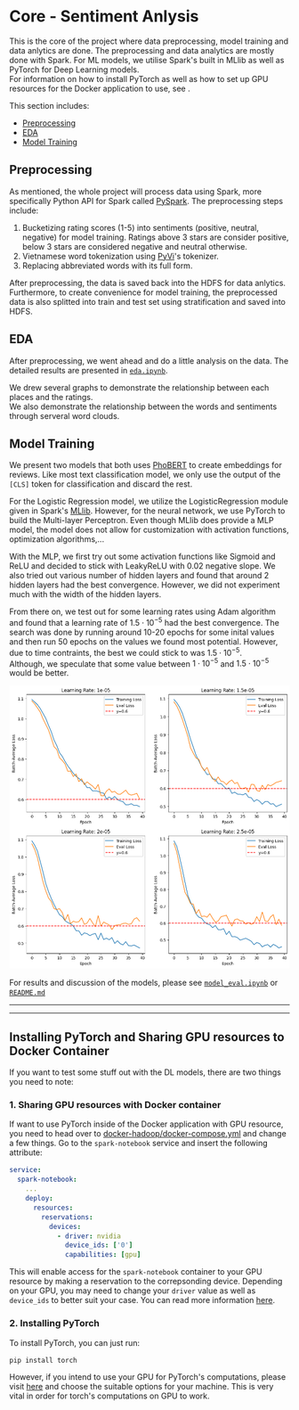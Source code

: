 # Core - Sentiment Anlysis
This is the core of the project where data preprocessing, model training and data anlytics are done. The preprocessing and data analytics are mostly done with Spark. For ML models, we utilise Spark's built in MLlib as well as PyTorch for Deep Learning models.\
For information on how to install PyTorch as well as how to set up GPU resources for the Docker application to use, see []().

This section includes:
- [Preprocessing](#preprocessing)
- [EDA](#eda)
- [Model Training](#model-training)

## Preprocessing
As mentioned, the whole project will process data using Spark, more specifically Python API for Spark called [PySpark](https://spark.apache.org/docs/latest/api/python/index.html). The preprocessing steps include:
1. Bucketizing rating scores (1-5) into sentiments (positive, neutral, negative) for model training. Ratings above 3 stars are consider positive, below 3 stars are considered negative and neutral otherwise.
2. Vietnamese word tokenization using [PyVi](https://github.com/trungtv/pyvi)'s tokenizer.
3. Replacing abbreviated words with its full form.

After preprocessing, the data is saved back into the HDFS for data anlytics. Furthermore, to create convenience for model training, the preprocessed data is also splitted into train and test set using stratification and saved into HDFS.

## EDA
After preprocessing, we went ahead and do a little analysis on the data. The detailed results are presented in [`eda.ipynb`](eda.ipynb).

We drew several graphs to demonstrate the relationship between each places and the ratings.\
We also demonstrate the relationship between the words and sentiments through serveral word clouds.

## Model Training
We present two models that both uses [PhoBERT](https://github.com/VinAIResearch/PhoBERT) to create embeddings for reviews. Like most text classification model, we only use the output of the `[CLS]` token for classification and discard the rest.

For the Logistic Regression model, we utilize the LogisticRegression module given in Spark's [MLlib](https://spark.apache.org/docs/latest/ml-guide.html). However, for the neural network, we use PyTorch to build the Multi-layer Perceptron. Even though MLlib does provide a MLP model, the model does not allow for customization with activation functions, optimization algorithms,...

With the MLP, we first try out some activation functions like Sigmoid and ReLU and decided to stick with LeakyReLU with 0.02 negative slope. We also tried out various number of hidden layers and found that around 2 hidden layers had the best convergence. However, we did not experiment much with the width of the hidden layers.

From there on, we test out for some learning rates using Adam algorithm and found that a learning rate of $1.5\cdot10^{-5}$ had the best convergence. The search was done by running around 10-20 epochs for some inital values and then run 50 epochs on the values we found most potential. However, due to time contraints, the best we could stick to was $1.5\cdot10^{-5}$.\
Although, we speculate that some value between $1\cdot10^{-5}$ and $1.5\cdot10^{-5}$ would be better.

<div align='center'>
    <img src="../resource/pngs/epoch40.png" width=600>
</div>

For results and discussion of the models, please see [`model_eval.ipynb`](./model_eval.ipynb) or [`README.md`](../README.md)

---
---
## Installing PyTorch and Sharing GPU resources to Docker Container
If you want to test some stuff out with the DL models, there are two things you need to note:
### 1. Sharing GPU resources with Docker container
If want to use PyTorch inside of the Docker application with GPU resource, you need to head over to [docker-hadoop/docker-compose.yml](../docker-hadoop/docker-compose.yml) and change a few things. Go to the `spark-notebook` service and insert the following attribute:
```yaml
service:
  spark-notebook:
    ...
    deploy:
      resources:
        reservations:
          devices:
            - driver: nvidia
              device_ids: ['0']
              capabilities: [gpu]
```

This will enable access for the `spark-notebook` container to your GPU resource by making a reservation to the correpsonding device. Depending on your GPU, you may need to change your `driver` value as well as `device_ids` to better suit your case. You can read more information [here](https://docs.docker.com/compose/how-tos/gpu-support/).

### 2. Installing PyTorch
To install PyTorch, you can just run:
```bash
pip install torch
```
However, if you intend to use your GPU for PyTorch's computations, please visit [here](https://pytorch.org/get-started/locally/) and choose the suitable options for your machine. This is very vital in order for torch's computations on GPU to work.